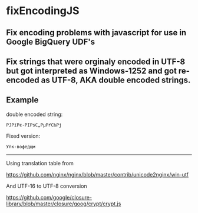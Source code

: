 # fixEncodingJS
Fix encoding problems with javascript for use in Google BigQuery UDF's
---
Fix strings that were orginaly encoded in UTF-8 but got interpreted as Windows-1252 and got re-encoded as UTF-8, AKA double encoded strings.
---
## Example
double encoded string:

``` РЈРїРє-РІРѕС„РµРґС‰Рј ```

Fixed version:

```Упк-вофедщм```

---

Using translation table from 

https://github.com/nginx/nginx/blob/master/contrib/unicode2nginx/win-utf

And UTF-16 to UTF-8 conversion

https://github.com/google/closure-library/blob/master/closure/goog/crypt/crypt.js
